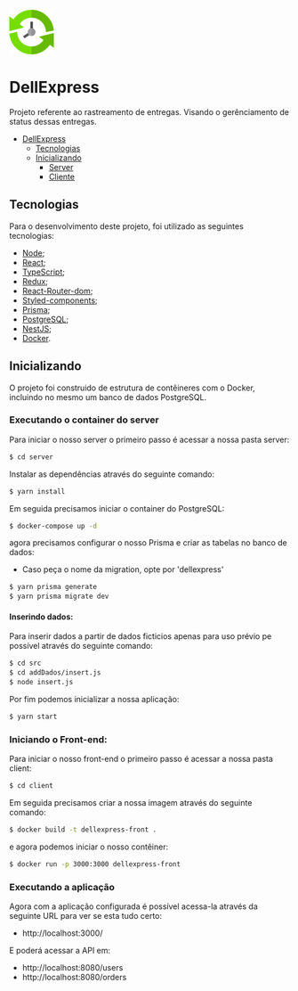 ![DellExpress](https://github.com/Biahellens/DellExpress/blob/main/client/public/logo.svg)

# DellExpress

Projeto referente ao rastreamento de entregas. Visando o gerênciamento de status dessas entregas.

- [DellExpress](#DellExpress)
  - [Tecnologias](#tecnologias)
  - [Inicializando](#inicializando)
    - [Server](#server)
    - [Cliente](#cliente)

## Tecnologias

Para o desenvolvimento deste projeto, foi utilizado as seguintes tecnologias:

- [Node](https://nodejs.org/en/);
- [React](https://pt-br.reactjs.org/);
- [TypeScript](https://www.typescriptlang.org/);
- [Redux](https://redux.js.org/);
- [React-Router-dom](https://reactrouter.com/en/main);
- [Styled-components](https://styled-components.com/);
- [Prisma](https://www.prisma.io/);
- [PostgreSQL](https://www.postgresql.org/);
- [NestJS](https://nestjs.com/);
- [Docker](https://www.docker.com/).

## Inicializando

O projeto foi construido de estrutura de contêineres com o Docker, incluindo no mesmo um banco de dados PostgreSQL.

### Executando o container do server

Para iniciar o nosso server o primeiro passo é acessar a nossa pasta server:

```bash
$ cd server
```

Instalar as dependências através do seguinte comando:

```bash
$ yarn install
```

Em seguida precisamos iniciar o container do PostgreSQL:

```bash
$ docker-compose up -d
```

agora precisamos configurar o nosso Prisma e criar as tabelas no banco de dados: 

- Caso peça o nome da migration, opte por 'dellexpress'
  
```bash
$ yarn prisma generate
$ yarn prisma migrate dev
```

#### Inserindo dados:

Para inserir dados a partir de dados ficticios apenas para uso prévio pe possível através do seguinte comando:

```bash
$ cd src
$ cd addDados/insert.js
$ node insert.js
```

Por fim podemos inicializar a nossa aplicação:

```bash
$ yarn start
```

### Iniciando o Front-end:

Para iniciar o nosso front-end o primeiro passo é acessar a nossa pasta client: 

```bash
$ cd client
```

Em seguida precisamos criar a nossa imagem através do seguinte comando:

```bash
$ docker build -t dellexpress-front .
```

e agora podemos iniciar o nosso contêiner:

```bash
$ docker run -p 3000:3000 dellexpress-front
```

### Executando a aplicação

Agora com a aplicação configurada é possível acessa-la através da seguinte URL para ver se esta tudo certo:

- http://localhost:3000/

E poderá acessar a API em:
- http://localhost:8080/users
- http://localhost:8080/orders
